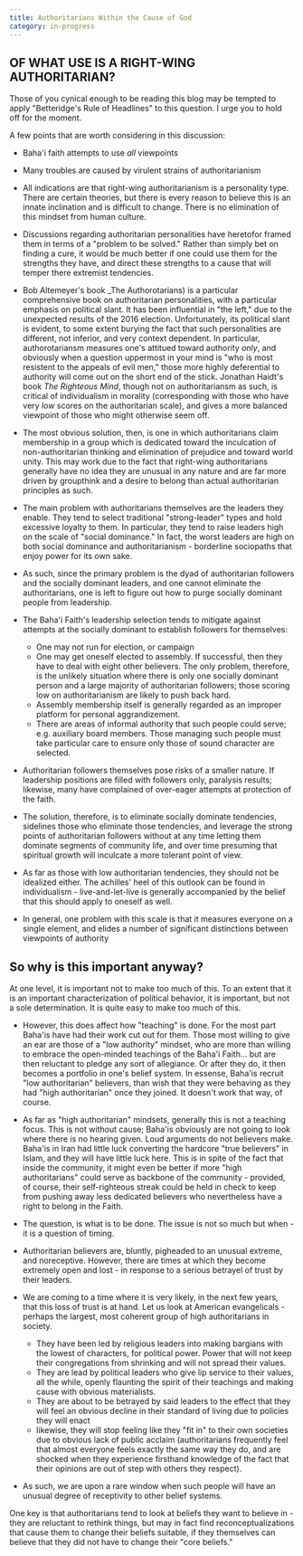 ```yaml
---
title: Authoritarians Within the Cause of God
category: in-progress
---
```

## OF WHAT USE IS A RIGHT-WING AUTHORITARIAN?

Those of you cynical enough to be reading this blog may be tempted to
apply "Betteridge's Rule of Headlines" to this question. I urge you to
hold off for the moment.

A few points that are worth considering in this discussion:

* Baha'i faith attempts to use _all_ viewpoints

* Many troubles are caused by virulent strains of authoritarianism

* All indications are that right-wing authoritarianism is a
personality type. There are certain theories, but there is every
reason to believe this is an innate inclination and is difficult to
change. There is no elimination of this mindset from human culture.

* Discussions regarding authoritarian personalities have heretofor
framed them in terms of a "problem to be solved." Rather than simply
bet on finding a cure, it would be much better if one could use them
for the strengths they have, and direct these
strengths to a cause that will temper there extremist tendencies.

* Bob Altemeyer's book _The Authorotarians) is a particular
comprehensive book on 
authoritarian personalities, with a particular emphasis on political
slant. It has been influential in "the left," due to the unexpected
results of the 2016 election. Unfortunately, its political slant is
evident, to some extent burying the fact that such personalities are
different, not inferior, and very context dependent. In particular,
authorotariansm measures one's attitued toward authority _only_, and
obviously when a question uppermost in your mind is "who is most
resistent to the appeals of evil men," those more highly deferential
to authority will come out on the short end of the stick. Jonathan Haidt's
book _The Righteous Mind_, though not on authoritariansm as such, is
critical of individualism in morality (corresponding with those who have
very *low* scores on the authoritarian scale), and gives a
more balanced viewpoint of those who might otherwise seem off.

* The most obvious solution, then, is one in which authoritarians
claim membership in a group which is dedicated toward
the inculcation of non-authoritarian thinking and elimination of
prejudice and toward world unity. This may work due to the fact that
right-wing authoritarians generally have no idea they are unusual in
any nature and are far more driven by groupthink and a desire to
belong than actual authoritarian principles as such.

* The main problem with authoritarians themselves are the leaders they
  enable. They tend to select traditional "strong-leader" types and
  hold excessive loyalty to them. In particular, they tend to raise
  leaders high on the scale of "social dominance." In fact, the worst
  leaders are high on both social dominance and authoritarianism -
  borderline sociopaths that enjoy power for its own sake.

* As such, since the primary problem is the dyad of authoritarian
  followers and the socially dominant leaders, and one cannot
  eliminate the authoritarians, one is left to figure out how to purge
  socially dominant people from leadership.

* The Baha'i Faith's leadership selection tends to mitigate against
  attempts at the socially dominant to establish followers for
  themselves:
  - One may not run for election, or campaign
  - One may get oneself elected to assembly. If successful, then they
  have to deal with eight other believers. The only problem,
  therefore, is the unlikely situation where there is only one
  socially dominant person and a large  majority of authoritarian
  followers; those scoring low on authoritarianism are likely to push
  back hard.
  - Assembly membership itself is generally regarded as an improper
  platform for personal aggrandizement.
  - There are areas of informal authority that such people could
  serve; e.g. auxiliary board members. Those managing such people must
  take particular care to ensure only those of sound character are
  selected.

* Authoritarian followers themselves pose risks of a smaller
  nature. If leadership positions are filled with followers only,
  paralysis results; likewise, many have complained of over-eager
  attempts at protection of the faith.

* The solution, therefore, is to eliminate socially dominate
  tendencies, sidelines those who eliminate those tendencies, and
  leverage the strong points of authoritarian followers without at any
  time letting them dominate segments of community life, and over time
  presuming that spiritual growth will inculcate a more tolerant point
  of view.

* As far as those with low authoritarian tendencies, they should not
  be idealized either. The achilles' heel of this outlook can be found
  in individualism - live-and-let-live is generally accompanied by the
  belief that this should apply to oneself as well.

* In general, one problem with this scale is that it measures everyone
  on a single element, and elides a number of significant distinctions
  between viewpoints of authority

## So why is this important anyway?

At one level, it is important not to make too much of this. To an
extent that it is an important characterization of political behavior,
it is important, but not a sole determination. It is quite easy to
make too much of this.

* However, this does affect how "teaching" is done. For the most part
Baha'is have had their work cut out for them. Those most willing to
give an ear are those of a "low authority" mindset, who are more than
willing to embrace the open-minded teachings of the Baha'i
Faith... but are then reluctant to pledge any sort of allegiance. Or
after they do, it then becomes a portfolio in one's belief system. In
essense, Baha'is recruit "low authoritarian" believers, than wish that
they were behaving as they had "high authoritarian" once they
joined. It doesn't work that way, of course.

* As far as "high authoritarian" mindsets, generally this is not a
teaching focus. This is not without cause; Baha'is obviously are not
going to look where there is no hearing given. Loud arguments do not
believers make. Baha'is in Iran had little luck converting the
hardcore "true believers" in Islam, and they will have little luck
here. This is in spite of the fact that inside the community, it might
even be better if more "high authoritarians" could serve as backbone
of the community - provided, of course, their self-righteous streak
could be held in check to keep from pushing away less dedicated
believers who nevertheless have a right to belong in the Faith.

* The question, is what is to be done. The issue is not so much but
  when - it is a question of timing.

* Authoritarian believers are, bluntly, pigheaded to an unusual
  extreme, and noreceptive. However, there are times at which they
  become extremely open and lost - in response to a serious betrayel
  of trust by their leaders.

* We are coming to a time where it is very likely, in the next few
  years, that this loss of trust is at hand. Let us look at American
  evangelicals - perhaps the largest, most coherent group of high
  authoritarians in society.
  - They have been led by religious leaders into making bargians with
  the lowest of characters, for political power. Power that will not
  keep their congregations from shrinking and will not spread their
  values.
  - They are lead by political leaders who give lip service to their
  values, all the while, openly flaunting the spirit of their
  teachings and making cause with obvious materialists.
  - They are about to be betrayed by said leaders to the effect that
  they will feel an obvious decline in their standard of living due to
  policies they will enact
  - likewise, they will stop feeling like they
  "fit in" to their own societies due to obvious lack of public
  acclaim (authoritarians frequently feel that almost everyone feels
  exactly the same way they do, and are shocked when they experience
  firsthand knowledge of the fact that their opinions are out of step
  with others they respect).

* As such, we are upon a rare window when such people will have an
  unusual degree of receptivity to other belief systems.

One key is that authoritarians tend to look at beliefs they want to
believe in - they are reluctant to rethink things, but may in fact
find reconceptualizations that cause them to change their beliefs
suitable, if they themselves can believe that they did not have to
change their "core beliefs."